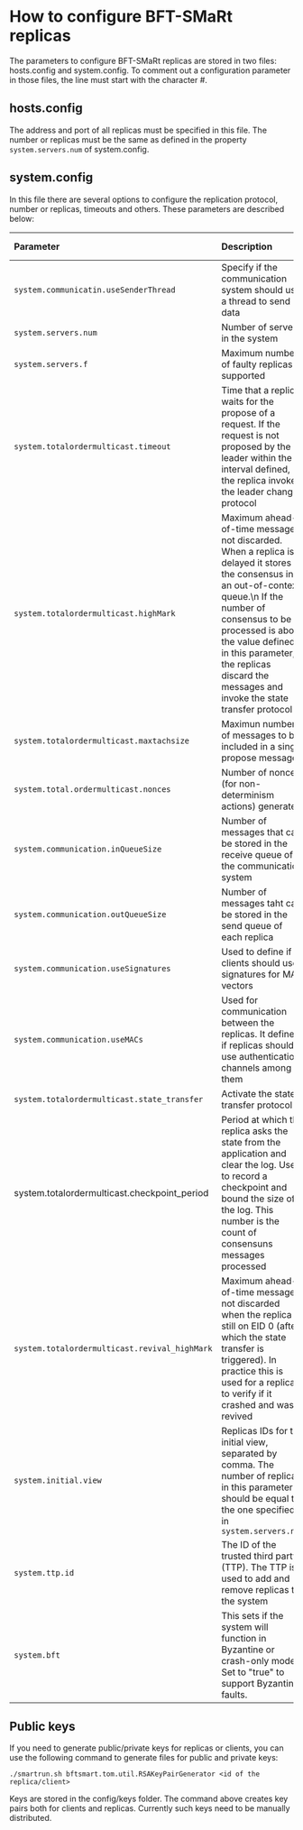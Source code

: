 # How to configure BFT-SMaRt replicas #
The parameters to configure BFT-SMaRt replicas are stored in two files: hosts.config and system.config.
To comment out a configuration parameter in those files, the line must start with the character #.

## hosts.config ##

The address and port of all replicas must be specified in this file.
The number or replicas must be the same as defined in the property `system.servers.num` of system.config.

## system.config ##

In this file there are several options to configure the replication protocol, number or replicas, timeouts and others. These parameters are described below:

| **Parameter** | **Description** | **Values** | **Default value** |
|:--------------|:----------------|:-----------|:------------------|
| `system.communicatin.useSenderThread` | Specify if the communication system should use a thread to send data | true or false | true |
| `system.servers.num` | Number of servers in the system | integer | 4 |
| `system.servers.f` | Maximum number of faulty replicas supported | integer | 1 |
| `system.totalordermulticast.timeout` | Time that a replica waits for the propose of a request. If the request is not proposed by the leader within the interval defined, the replica invokes the leader change protocol | integer (milliseconds) | 10000 |
| `system.totalordermulticast.highMark` | Maximum ahead-of-time message not discarded. When a replica is delayed it stores the consensus in an out-of-context queue.\n If the number of consensus to be processed is above the value defined in this parameter, the replicas discard the messages and invoke the state transfer protocol | integer | 10000 |
| `system.totalordermulticast.maxtachsize` | Maximun number of messages to be included in a single propose message | integer | 400 |
| `system.total.ordermulticast.nonces` | Number of nonces (for non-determinism actions) generated | integer | 0 |
| `system.communication.inQueueSize` | Number of messages that can be stored in the receive queue of the communication system | integer | 100000 |
| `system.communication.outQueueSize` | Number of messages taht can be stored in the send queue of each replica | integer | 100000 |
| `system.communication.useSignatures` | Used to define if clients should use signatures for MAC vectors | 0 or 1 | 0 |
| `system.communication.useMACs` | Used for communication between the replicas. It defines if replicas should use authentication channels among them | 0 or 1 | 0 |
| `system.totalordermulticast.state_transfer` | Activate the state transfer protocol | true or false | true |
| system.totalordermulticast.checkpoint\_period | Period at which the replica asks the state from the application and clear the log. Used to record a checkpoint and bound the size of the log. This number is the count of consensuns messages processed | integer | 50 |
| `system.totalordermulticast.revival_highMark` | Maximum ahead-of-time message not discarded when the replica is still on EID 0 (after which the state transfer is triggered). In practice this is used for a replica to verify if it crashed and was revived | integer | 10 |
| `system.initial.view` | Replicas IDs for the initial view, separated by comma. The number of replicas in this parameter should be equal to the one specified in `system.servers.num` | integer, | 0,1,2,3 |
| `system.ttp.id` | The ID of the trusted third party (TTP). The TTP is used to add and remove replicas to the system | integer | 7002 |
| `system.bft` | This sets if the system will function in Byzantine or crash-only mode. Set to "true" to support Byzantine faults. | boolean | true |

## Public keys ##

If you need to generate public/private keys for replicas or clients, you can use the following command to generate files for public and private keys:

`./smartrun.sh bftsmart.tom.util.RSAKeyPairGenerator <id of the replica/client>`

Keys are stored in the config/keys folder. The command above creates key pairs both for clients and replicas. Currently such keys need to be manually distributed.